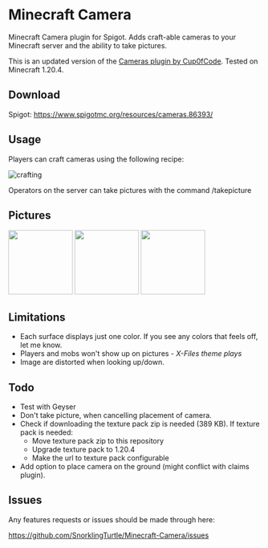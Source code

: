 Minecraft Camera
================

Minecraft Camera plugin for Spigot. Adds craft-able cameras to your Minecraft server and the ability to take pictures. 

This is an updated version of the [Cameras plugin by Cup0fCode](https://github.com/Cup0fCode/Cameras/). Tested on Minecraft 1.20.4.

## Download

Spigot: https://www.spigotmc.org/resources/cameras.86393/

## Usage
Players can craft cameras using the following recipe:

![crafting](https://i.imgur.com/lUvd8wE.png)

Operators on the server can take pictures with the command /takepicture
## Pictures

<img src="https://i.imgur.com/Bzi99fL.png" width="128">
<img src="https://i.imgur.com/YRiBxGn.png" width="128">
<img src="https://i.imgur.com/pstXzfc.png" width="128">

## Limitations
* Each surface displays just one color. If you see any colors that feels off, let me know.
* Players and mobs won't show up on pictures - *X-Files theme plays*
* Image are distorted when looking up/down.

## Todo
* Test with Geyser
* Don't take picture, when cancelling placement of camera.
* Check if downloading the texture pack zip is needed (389 KB). If texture pack is needed:
  * Move texture pack zip to this repository 
  * Upgrade texture pack to 1.20.4
  * Make the url to texture pack configurable
* Add option to place camera on the ground (might conflict with claims plugin).

## Issues

Any features requests or issues should be made through here:

https://github.com/SnorklingTurtle/Minecraft-Camera/issues
